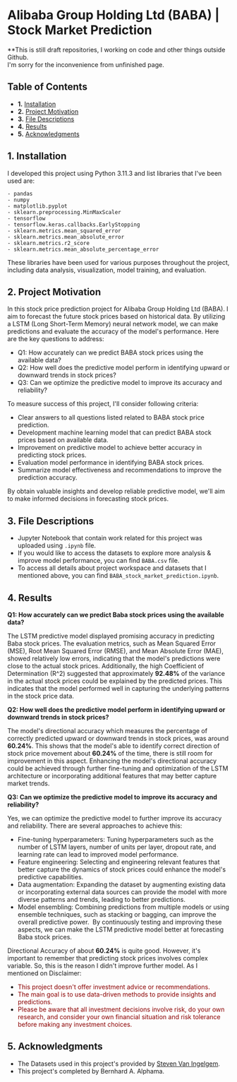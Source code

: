 # Alibaba Group Holding Ltd (BABA) | Stock Market Prediction

**This is still draft repositories, I working on code and other things outside Github.<br>
I'm sorry for the inconvenience from unfinished page.

## Table of Contents

- **1.** [Installation](#installation)
- **2.** [Project Motivation](#motivation)
- **3.** [File Descriptions](#desc)
- **4.** [Results](#results)
- **5.** [Acknowledgments](#acknow)

## 1. Installation <a name="installation"></a>

I developed this project using Python 3.11.3 and list libraries that I've been used are:

    - pandas
    - numpy
    - matplotlib.pyplot
    - sklearn.preprocessing.MinMaxScaler
    - tensorflow
    - tensorflow.keras.callbacks.EarlyStopping
    - sklearn.metrics.mean_squared_error
    - sklearn.metrics.mean_absolute_error
    - sklearn.metrics.r2_score
    - sklearn.metrics.mean_absolute_percentage_error

These libraries have been used for various purposes throughout the project, including data analysis, visualization, model training, and evaluation.

## 2. Project Motivation <a name="motivation"></a>

In this stock price prediction project for Alibaba Group Holding Ltd (BABA). I aim to forecast the future stock prices based on historical data. By utilizing a LSTM (Long Short-Term Memory) neural network model, we can make predictions and evaluate the accuracy of the model's performance. Here are the key questions to address:

- Q1: How accurately can we predict BABA stock prices using the available data?
- Q2: How well does the predictive model perform in identifying upward or downward trends in stock prices?
- Q3: Can we optimize the predictive model to improve its accuracy and reliability?

To measure success of this project, I'll consider following criteria:

- Clear answers to all questions listed related to BABA stock price prediction.
- Development machine learning model that can predict BABA stock prices based on available data.
- Improvement on predictive model to achieve better accuracy in predicting stock prices.
- Evaluation model performance in identifying BABA stock prices.
- Summarize model effectiveness and recommendations to improve the prediction accuracy.

By obtain valuable insights and develop reliable predictive model, we'll aim to make informed decisions in forecasting stock prices.

## 3. File Descriptions <a name="desc"></a>

- Jupyter Notebook that contain work related for this project was uploaded using `.ipynb` file.
- If you would like to access the datasets to explore more analysis & improve model performance, you can find `BABA.csv` file.
- To access all details about project workspace and datasets that I mentioned above, you can find `BABA_stock_market_prediction.ipynb`.

## 4. Results <a name="results"></a>

**Q1: How accurately can we predict Baba stock prices using the available data?**

The LSTM predictive model displayed promising accuracy in predicting Baba stock prices. The evaluation metrics, such as Mean Squared Error (MSE), Root Mean Squared Error (RMSE), and Mean Absolute Error (MAE), showed relatively low errors, indicating that the model's predictions were close to the actual stock prices. Additionally, the high Coefficient of Determination (R^2) suggested that approximately **92.48%** of the variance in the actual stock prices could be explained by the predicted prices. This indicates that the model performed well in capturing the underlying patterns in the stock price data.

**Q2: How well does the predictive model perform in identifying upward or downward trends in stock prices?**

The model's directional accuracy which measures the percentage of correctly predicted upward or downward trends in stock prices, was around **60.24%**. This shows that the model's able to identify correct direction of stock price movement about **60.24%** of the time, there is still room for improvement in this aspect. Enhancing the model's directional accuracy could be achieved through further fine-tuning and optimization of the LSTM architecture or incorporating additional features that may better capture market trends.

**Q3: Can we optimize the predictive model to improve its accuracy and reliability?**
​

Yes, we can optimize the predictive model to further improve its accuracy and reliability. There are several approaches to achieve this:
​
- Fine-tuning hyperparameters: Tuning hyperparameters such as the number of LSTM layers, number of units per layer, dropout rate, and learning rate can lead to improved model performance.
​
- Feature engineering: Selecting and engineering relevant features that better capture the dynamics of stock prices could enhance the model's predictive capabilities.
​
- Data augmentation: Expanding the dataset by augmenting existing data or incorporating external data sources can provide the model with more diverse patterns and trends, leading to better predictions.
​
- Model ensembling: Combining predictions from multiple models or using ensemble techniques, such as stacking or bagging, can improve the overall predictive power.
​
By continuously testing and improving these aspects, we can make the LSTM predictive model better at forecasting Baba stock prices.

Directional Accuracy of about **60.24%** is quite good. However, it's important to remember that predicting stock prices involves complex variable. So, this is the reason I didn't improve further model. As I mentioned on Disclaimer:

- <span style="color:darkred">This project doesn't offer investment advice or recommendations.</span>
- <span style="color:darkred">The main goal is to use data-driven methods to provide insights and predictions.</span>
- <span style="color:darkred">Please be aware that all investment decisions involve risk, do your own research, and consider your own financial situation and risk tolerance before making any investment choices.</span>

## 5. Acknowledgments <a name="acknow"></a>

- The Datasets used in this project's provided by [Steven Van Ingelgem](https://www.kaggle.com/datasets/svaningelgem/nyse-100-daily-stock-prices?select=BABA.csv).
- This project's completed by Bernhard A. Alphama.
